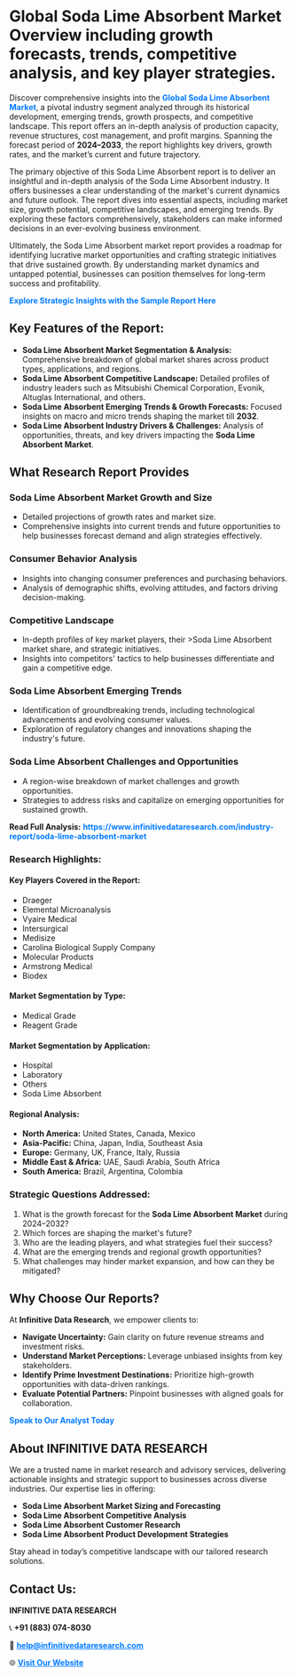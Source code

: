 <h1>Global Soda Lime Absorbent Market Overview including growth forecasts, trends, competitive analysis, and key player strategies.</h1>
<p>
Discover comprehensive insights into the 
<a href="https://www.infinitivedataresearch.com/industry-report/soda-lime-absorbent-market" rel="dofollow" style="color: #007BFF; text-decoration: none;"><strong>Global Soda Lime Absorbent Market</strong></a>, a pivotal industry segment analyzed through its historical development, emerging trends, growth prospects, and competitive landscape. This report offers an in-depth analysis of production capacity, revenue structures, cost management, and profit margins. Spanning the forecast period of <strong>2024–2033</strong>, the report highlights key drivers, growth rates, and the market’s current and future trajectory.
</p>
<p>
The primary objective of this Soda Lime Absorbent report is to deliver an insightful and in-depth analysis of the Soda Lime Absorbent industry. It offers businesses a clear understanding of the market's current dynamics and future outlook. The report dives into essential aspects, including market size, growth potential, competitive landscapes, and emerging trends. By exploring these factors comprehensively, stakeholders can make informed decisions in an ever-evolving business environment.
</p>
<p>
Ultimately, the Soda Lime Absorbent market report provides a roadmap for identifying lucrative market opportunities and crafting strategic initiatives that drive sustained growth. By understanding market dynamics and untapped potential, businesses can position themselves for long-term success and profitability.
</p>
<p>
<a href="https://www.infinitivedataresearch.com/request-sample/reportId=102975" style="color: #007BFF; text-decoration: none;"><strong>Explore Strategic Insights with the Sample Report Here</strong></a>
</p>

<h2>Key Features of the Report:</h2>
<ul>
<li><strong>Soda Lime Absorbent Market Segmentation & Analysis:</strong> Comprehensive breakdown of global market shares across product types, applications, and regions.</li>
<li><strong>Soda Lime Absorbent Competitive Landscape:</strong> Detailed profiles of industry leaders such as Mitsubishi Chemical Corporation, Evonik, Altuglas International, and others.</li>
<li><strong>Soda Lime Absorbent Emerging Trends & Growth Forecasts:</strong> Focused insights on macro and micro trends shaping the market till <strong>2032</strong>.</li>
<li><strong>Soda Lime Absorbent Industry Drivers & Challenges:</strong> Analysis of opportunities, threats, and key drivers impacting the <strong>Soda Lime Absorbent Market</strong>.</li>
</ul>

<h2>What Research Report Provides</h2>
<h3>Soda Lime Absorbent Market Growth and Size</h3>
<ul>
<li>Detailed projections of growth rates and market size.</li>
<li>Comprehensive insights into current trends and future opportunities to help businesses forecast demand and align strategies effectively.</li>
</ul>

<h3>Consumer Behavior Analysis</h3>
<ul>
<li>Insights into changing consumer preferences and purchasing behaviors.</li>
<li>Analysis of demographic shifts, evolving attitudes, and factors driving decision-making.</li>
</ul>

<h3>Competitive Landscape</h3>
<ul>
<li>In-depth profiles of key market players, their >Soda Lime Absorbent market share, and strategic initiatives.</li>
<li>Insights into competitors' tactics to help businesses differentiate and gain a competitive edge.</li>
</ul>

<h3>Soda Lime Absorbent Emerging Trends</h3>
<ul>
<li>Identification of groundbreaking trends, including technological advancements and evolving consumer values.</li>
<li>Exploration of regulatory changes and innovations shaping the industry's future.</li>
</ul>

<h3>Soda Lime Absorbent Challenges and Opportunities</h3>
<ul>
<li>A region-wise breakdown of market challenges and growth opportunities.</li>
<li>Strategies to address risks and capitalize on emerging opportunities for sustained growth.</li>
</ul>
<p><strong>Read Full Analysis:</strong> <a href="https://www.infinitivedataresearch.com/industry-report/soda-lime-absorbent-market" rel="dofollow" style="color: #007BFF; text-decoration: none;"><strong>https://www.infinitivedataresearch.com/industry-report/soda-lime-absorbent-market</strong></a></p>
<h3>Research Highlights:</h3>
<h4>Key Players Covered in the Report:</h4>
<ul><li>Draeger</li><li>Elemental Microanalysis</li><li>Vyaire Medical</li><li>Intersurgical</li><li>Medisize</li><li>Carolina Biological Supply Company</li><li>Molecular Products</li><li>Armstrong Medical</li><li>Biodex</li></ul>
<h4>Market Segmentation by Type:</h4>
<ul><li>Medical Grade</li><li>Reagent Grade</li></ul>
<h4>Market Segmentation by Application:</h4>
<ul><li>Hospital</li><li>Laboratory</li><li>Others</li><li>Soda Lime Absorbent</li></ul>

<h4>Regional Analysis:</h4>
<ul>
<li><strong>North America:</strong> United States, Canada, Mexico</li>
<li><strong>Asia-Pacific:</strong> China, Japan, India, Southeast Asia</li>
<li><strong>Europe:</strong> Germany, UK, France, Italy, Russia</li>
<li><strong>Middle East & Africa:</strong> UAE, Saudi Arabia, South Africa</li>
<li><strong>South America:</strong> Brazil, Argentina, Colombia</li>
</ul>

<h3>Strategic Questions Addressed:</h3>
<ol>
<li>What is the growth forecast for the <strong>Soda Lime Absorbent Market</strong> during 2024–2032?</li>
<li>Which forces are shaping the market's future?</li>
<li>Who are the leading players, and what strategies fuel their success?</li>
<li>What are the emerging trends and regional growth opportunities?</li>
<li>What challenges may hinder market expansion, and how can they be mitigated?</li>
</ol>

<h2>Why Choose Our Reports?</h2>
<p>At <strong>Infinitive Data Research</strong>, we empower clients to:</p>
<ul>
<li><strong>Navigate Uncertainty:</strong> Gain clarity on future revenue streams and investment risks.</li>
<li><strong>Understand Market Perceptions:</strong> Leverage unbiased insights from key stakeholders.</li>
<li><strong>Identify Prime Investment Destinations:</strong> Prioritize high-growth opportunities with data-driven rankings.</li>
<li><strong>Evaluate Potential Partners:</strong> Pinpoint businesses with aligned goals for collaboration.</li>
</ul>
<p><a href="https://www.infinitivedataresearch.com/industry-report/soda-lime-absorbent-market" rel="dofollow" style="color: #007BFF; text-decoration: none;"><strong>Speak to Our Analyst Today</strong></a></p>

<h2>About INFINITIVE DATA RESEARCH</h2>
<p>We are a trusted name in market research and advisory services, delivering actionable insights and strategic support to businesses across diverse industries. Our expertise lies in offering:</p>
<ul>
<li><strong>Soda Lime Absorbent Market Sizing and Forecasting</strong></li>
<li><strong>Soda Lime Absorbent Competitive Analysis</strong></li>
<li><strong>Soda Lime Absorbent Customer Research</strong></li>
<li><strong>Soda Lime Absorbent Product Development Strategies</strong></li>
</ul>
<p>Stay ahead in today’s competitive landscape with our tailored research solutions.</p>

<h2>Contact Us:</h2>
<p><strong>INFINITIVE DATA RESEARCH</strong></p>
<p>📞 <strong>+91 (883) 074-8030</strong></p>
<p>📧 <strong><a href="mailto:help@infinitivedataresearch.com" style="color: #007BFF;">help@infinitivedataresearch.com</a></strong></p>
<p>🌐 <strong><a href="https://www.infinitivedataresearch.com" rel="dofollow" style="color: #007BFF;">Visit Our Website</a></strong></p>